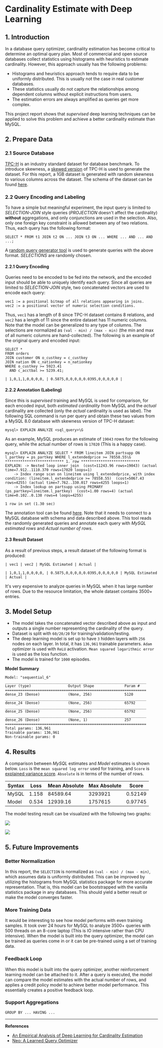 # Cardinality Estimate with Deep Learning

## 1. Introduction

In a database query optimizer, cardinality estimation has become critical to determine an optimal query plan. Most of commercial and  open source databases collect statistics using histograms with heuristics to estimate cardinality. However, this approach usually has the following problems:

* Histograms and heuristics approach tends to require data to be uniformly distributed. This is usually not the case in real customer databases.
* These statistics usually do not capture the relationships among dependent columns without explicit instructions from users.
* The estimation errors are always amplified as queries get more complex.

This project report shows that *supervised* deep learning techniques can be applied to solve this problem and achieve a better cardinality estimate than MySQL.

## 2. Prepare Data

### 2.1 Source Database
[TPC-H](http://www.tpc.org/tpch/) is an industry standard dataset for database benchmark. To introduce skewness, a [skewed version](https://www.microsoft.com/en-us/download/details.aspx?id=52430) of TPC-H is used to generate the dataset. For this report, a 1GB dataset is generated with random skewness to various columns across the dataset. The schema of the dataset can be found [here](https://github.com/bohanl/fsdl-project/blob/master/mysql_schema.sql).

### 2.2 Query Encoding and Labeling
To have a simple but meaningful experiment, the input query is limited to *SELECTION-JOIN* style queries (*PROJECTION* doesn't affect the cardinality) **without** aggregations, and only conjunctions are used in the selection. Also, only one foreign key constraint is allowed between any of two relations. Thus, each query has the following format:
```
SELECT * FROM t1 JOIN t2 ON ... JOIN t3 ON ... WHERE ... AND ... AND ...;
```
A [random query generator tool](https://github.com/bohanl/fsdl-project/blob/master/tools/randgen.py) is used to generate queries with the above format. *SELECTIONS* are randomly chosen.

#### 2.2.1 Query Encoding
Queries need to be encoded to be fed into the network, and the encoded input should be able to uniquely identify each query. Since all queries are limited to *SELECTION-JOIN* style, two concatenated vectors are used to encode each query:
```
vec1 := a positional bitmap of all relations appearing in joins.
vec2 := a positional vector of numeric selection conditions.
```
Thus, <code>vec1</code> has a length of 8 since TPC-H dataset contains 8 relations, and <code>vec2</code> has a length of 11 since the entire dataset has 11 numeric columns. Note that the model can be generalized to any type of columns. The selections are normalized as <code>(val - min) / (max - min)</code> (the min and max of all numeric columns are hand-collected). The following is an example of the original query and encoded input:
```
SELECT *
FROM orders
JOIN customer ON o_custkey = c_custkey
JOIN nation ON c_nationkey = n_nationkey
WHERE o_custkey >= 5923.41
  AND c_acctbal >= 5239.41;

| 1,0,1,1,0,0,0,0, | 0.5875,0,0,0,0,0.0395,0,0,0,0,0 |
```

#### 2.2.2 Annotation (Labeling)
Since this is *supervised* training and MySQL is used for comparison, for each encoded input, both *estimated cardinality* from MySQL and the *actual* cardinality are collected (only the *actual* cardinality is used as label). The following SQL command is run per query and obtain these two values from a MySQL 8.0 database with skewness version of TPC-H dataset:
```
mysql> EXPLAIN ANALYZE <sql_query>\G
```
As an example, MySQL produces an estimate of <code>19043</code> rows for the following query, while the actual number of rows is <code>17020</code> (This is a happy case).
```
mysql> EXPLAIN ANALYZE SELECT * FROM lineitem JOIN partsupp ON l_partkey = ps_partkey WHERE l_extendedprice >= 78558.55\G
*************************** 1. row ***************************
EXPLAIN: -> Nested loop inner join  (cost=11243.96 rows=19043) (actual time=7.912..1110.370 rows=17020 loops=1)
    -> Index range scan on lineitem using l_extendedprice, with index condition: (lineitem.l_extendedprice >= 78558.55)  (cost=5067.43 rows=4255) (actual time=7.762..330.017 rows=4255 loops=1)
    -> Index lookup on partsupp using PRIMARY (ps_partkey=lineitem.l_partkey)  (cost=1.00 rows=4) (actual time=0.102..0.138 rows=4 loops=4255)

1 row in set (1.30 sec)
```
The annotation tool can be found [here](https://github.com/bohanl/fsdl-project/blob/master/tools/annotate.py). Note that it needs to connect to a MySQL database with schema and data described above. This tool reads the randomly generated queries and annotate each query with *MySQL estimated rows* and *Actual number of rows*.

#### 2.3 Result Dataset

As a result of previous steps, a result dataset of the following format is produced:
```
| vec1 | vec2 | MySQL Estimated | Actual |

| 1,0,1,1,0,0,0,0, | 0.5875,0,0,0,0,0.0395,0,0,0,0,0 | MySQL Estimated | Actual |
```
It's very expensive to analyze queries in MySQL when it has large number of rows. Due to the resource limitation, the whole dataset contains 3500+ entries.

## 3. Model Setup

* The model takes the concatenated vector described above as input and outputs a single number representing the cardinality of the query.
* Dataset is split with ```60/20/20``` for training/validation/testing.
* The deep learning model is set up to have ```3``` hidden layers with ```256``` nodes on each layer. In total, it has ```136,961``` trainable parameters. ```Adam``` optimizer is used with ```ReLU``` activation. ```Mean squared logarithmic error``` is used as the loss function.
* The model is trained for ```1000``` episodes.

**Model Summary**
```
Model: "sequential_6"
_________________________________________________________________
Layer (type)                 Output Shape              Param #   
=================================================================
dense_23 (Dense)             (None, 256)               5120      
_________________________________________________________________
dense_24 (Dense)             (None, 256)               65792     
_________________________________________________________________
dense_25 (Dense)             (None, 256)               65792     
_________________________________________________________________
dense_26 (Dense)             (None, 1)                 257       
=================================================================
Total params: 136,961
Trainable params: 136,961
Non-trainable params: 0
```

## 4. Results

A comparison between *MySQL* estimates and *Model* estimates is shown below. ```Loss``` is the ```mean squared log error``` used for training, and ```Score``` is [explained variance score](https://scikit-learn.org/stable/modules/model_evaluation.html#explained-variance-score). ```Absolute``` is in terms of the number of rows.

| Syntax      | Loss         | Mean Absolute  | Max Absolute  | Score        |
| ----------- | -----------  | -----------    | -----------   | -----------  |
| MySQL       | 1.158        | 84589.64       | 3293921       | 0.52149      |
| Model       | 0.534        | 12939.16       | 1757615       | 0.97745      |

The model testing result can be visualized with the following two graphs:

![](data/mysql.png)

![](data/model.png)


## 5. Future Improvements

### Better Normalization

In this report, the ```SELECTION``` is normalized as <code>(val - min) / (max - min)</code>, which assumes data is uniformly distributed. This can be improved by utilizing the histograms from MySQL statistics package for more accurate representation. That is, this model can be bootstrapped with the vanilla statistics package in any databases. This should yield a better result or make the model converges faster.

### More Training Data

It would be interesting to see how model performs with even training samples. It took over 24 hours for MySQL to analyze 3500+ queries with 500 threads on an 8-core laptop (This is IO intensive rather than CPU intensive). When the model is built into the query optimizer, the model can be trained as queries come in or it can be pre-trained using a set of training data.

### Feedback Loop

When this model is built into the query optimizer, another reinforcement learning model can be attached to it. After a query is executed, the model can compare the model estimates with the actual number of rows, and applies a credit policy model to achieve better model performance. This essentially creates a positive feedback loop.

### Support Aggregations

```
GROUP BY ... HAVING ...
```

---
**References**

* [An Empirical Analysis of Deep Learning for Cardinality Estimation](https://arxiv.org/pdf/1905.06425.pdf)
* [Neo: A Learned Query Optimizer](http://www.vldb.org/pvldb/vol12/p1705-marcus.pdf)

